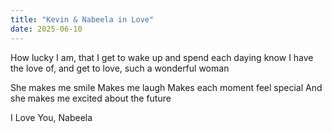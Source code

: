 ```yaml
---
title: "Kevin & Nabeela in Love"
date: 2025-06-10
---
```


How lucky I am, that I get to wake up and spend each daying know I have the love of,
and get to love,
such a wonderful woman

She makes me smile
Makes me laugh
Makes each moment feel special
And she makes me excited about the future

I Love You, Nabeela
